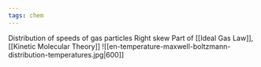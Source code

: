 ```yaml
---
tags: chem
---
```

Distribution of speeds of gas particles
Right skew
Part of [[Ideal Gas Law]], [[Kinetic Molecular Theory]]
![[en-temperature-maxwell-boltzmann-distribution-temperatures.jpg|600]]
